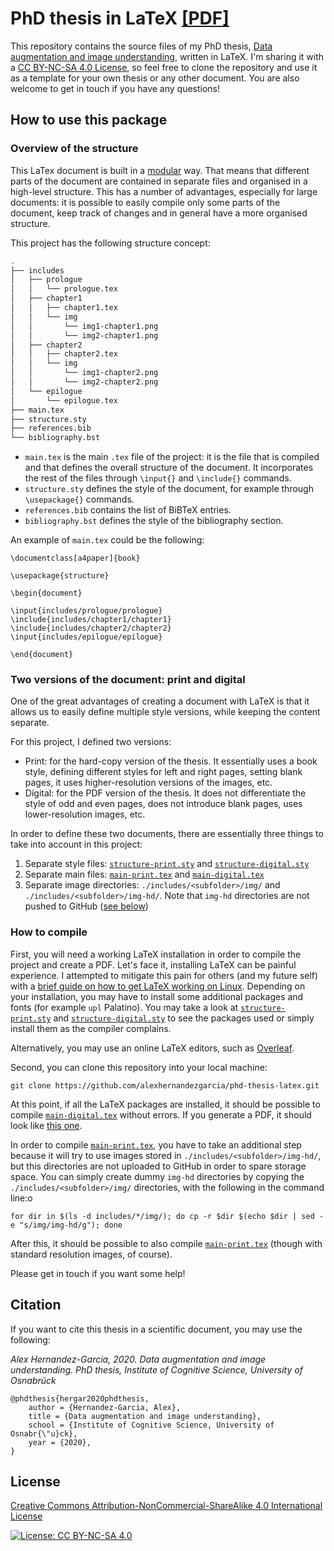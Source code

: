# PhD thesis in LaTeX [[PDF]](https://alexhernandezgarcia.github.io/thesis.pdf)

This repository contains the source files of my PhD thesis, [Data augmentation and image understanding](https://alexhernandezgarcia.github.io/thesis.pdf), written in LaTeX. I'm sharing it with a [CC BY-NC-SA 4.0 License](#license), so feel free to clone the repository and use it as a template for your own thesis or any other document. You are also welcome to get in touch if you have any questions!

## How to use this package

### Overview of the structure

This LaTex document is built in a [modular](https://en.wikibooks.org/wiki/LaTeX/Modular_Documents) way. That means that different parts of the document are contained in separate files and organised in a high-level structure. This has a number of advantages, especially for large documents: it is possible to easily compile only some parts of the document, keep track of changes and in general have a more organised structure.

This project has the following structure concept:

```bash
.
├── includes
│   ├── prologue
│   │   └── prologue.tex
│   ├── chapter1
│   │   ├── chapter1.tex
│   │   └── img
│   │       └── img1-chapter1.png
│   │       └── img2-chapter1.png
│   ├── chapter2
│   │   ├── chapter2.tex
│   │   └── img
│   │       └── img1-chapter2.png
│   │       └── img2-chapter2.png
│   └── epilogue
│       └── epilogue.tex
├── main.tex
├── structure.sty
├── references.bib
└── bibliography.bst
```

* `main.tex` is the main `.tex` file of the project: it is the file that is compiled and that defines the overall structure of the document. It incorporates the rest of the files through `\input{}` and `\include{}` commands. 
* `structure.sty` defines the style of the document, for example through `\usepackage{}` commands.
* `references.bib` contains the list of BiBTeX entries.
* `bibliography.bst` defines the style of the bibliography section.

An example of `main.tex` could be the following:

```
\documentclass[a4paper]{book}

\usepackage{structure}

\begin{document}

\input{includes/prologue/prologue}
\include{includes/chapter1/chapter1}
\include{includes/chapter2/chapter2}
\input{includes/epilogue/epilogue}

\end{document}          
```
### Two versions of the document: print and digital

One of the great advantages of creating a document with LaTeX is that it allows us to easily define multiple style versions, while keeping the content separate.

For this project, I defined two versions:

* Print: for the hard-copy version of the thesis. It essentially uses a book style, defining different styles for left and right pages, setting blank pages, it uses higher-resolution versions of the images, etc.
* Digital: for the PDF version of the thesis. It does not differentiate the style of odd and even pages, does not introduce blank pages, uses lower-resolution images, etc.

In order to define these two documents, there are essentially three things to take into account in this project:

1. Separate style files: [`structure-print.sty`](./structure-print.sty) and [`structure-digital.sty`](./structure-digital.sty)
2. Separate main files: [`main-print.tex`](./main-print.tex) and [`main-digital.tex`](./main-digital.tex)
3. Separate image directories: `./includes/<subfolder>/img/` and `./includes/<subfolder>/img-hd/`. Note that `img-hd` directories are not pushed to GitHub ([see below](#how-to-compile))

### How to compile

First, you will need a working LaTeX installation in order to compile the project and create a PDF. Let's face it, installing LaTeX can be painful experience. I attempted to mitigate this pain for others (and my future self) with a [brief guide on how to get LaTeX working on Linux](https://github.com/alexhernandezgarcia/linux-config-utils/blob/master/latex/latex.md). Depending on your installation, you may have to install some additional packages and fonts (for example `upl` Palatino). You may take a look at [`structure-print.sty`](./structure-print.sty) and [`structure-digital.sty`](./structure-digital.sty) to see the packages used or simply install them as the compiler complains.

Alternatively, you may use an online LaTeX editors, such as [Overleaf](https://www.overleaf.com/).

Second, you can clone this repository into your local machine:
```
git clone https://github.com/alexhernandezgarcia/phd-thesis-latex.git
```

At this point, if all the LaTeX packages are installed, it should be possible to compile [`main-digital.tex`](./main-digital.tex) without errors. If you generate a PDF, it should look like [this one](https://alexhernandezgarcia.github.io/thesis.pdf).

In order to compile [`main-print.tex`](./main-print.tex), you have to take an additional step because it will try to use images stored in `./includes/<subfolder>/img-hd/`, but this directories are not uploaded to GitHub in order to spare storage space. You can simply create dummy `img-hd` directories by copying the `./includes/<subfolder>/img/` directories, with the following in the command line:o
```
for dir in $(ls -d includes/*/img/); do cp -r $dir $(echo $dir | sed -e "s/img/img-hd/g"); done
```

After this, it should be possible to also compile [`main-print.tex`](./main-print.tex) (though with standard resolution images, of course).

Please get in touch if you want some help!

## Citation

If you want to cite this thesis in a scientific document, you may use the following:

*Alex Hernandez-Garcia, 2020. Data augmentation and image understanding. PhD thesis, Institute of Cognitive Science, University of Osnabrück*

	@phdthesis{hergar2020phdthesis,
		author = {Hernandez-Garcia, Alex},
		title = {Data augmentation and image understanding},
		school = {Institute of Cognitive Science, University of Osnabr{\"u}ck},
		year = {2020},
	}

## License

[Creative Commons Attribution-NonCommercial-ShareAlike 4.0 International License](https://creativecommons.org/licenses/by-nc-sa/4.0/)

[![License: CC BY-NC-SA 4.0](https://licensebuttons.net/l/by-nc-sa/4.0/80x15.png)](https://creativecommons.org/licenses/by-nc-sa/4.0/)
